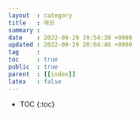 ```yaml
---
layout  : category
title   : 메모
summary : 
date    : 2022-09-29 19:54:38 +0900
updated : 2022-09-29 20:04:46 +0900
tag     : 
toc     : true
public  : true
parent  : [[index]]
latex   : false
---
```

* TOC
{:toc}
 
